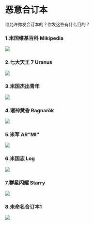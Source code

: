 # 恶意合订本

谁允许你发合订本的？你发这些有什么目的？

### 1.米国维基百科  Mikipedia

![](https://github.com/DreamingCats/GenshitJokes/raw/main/genshitjokes/恶意合订本/米国维基百科.jpg)

### 2.七大天王 7 Uranus

![](https://github.com/DreamingCats/GenshitJokes/raw/main/genshitjokes/恶意合订本/原批七大天王.jpg)

### 3.米国杰出青年

![](https://github.com/DreamingCats/GenshitJokes/raw/main/genshitjokes/恶意合订本/米国杰出青年.jpg)

### 4.诸神黄昏   Ragnarök

![](https://github.com/DreamingCats/GenshitJokes/raw/main/genshitjokes/恶意合订本/诸神黄昏.jpg)

### 5.米军   AR"MI"

![](https://github.com/DreamingCats/GenshitJokes/raw/main/genshitjokes/恶意合订本/米军.jpg)

### 6.米国志   Log

![](https://github.com/DreamingCats/GenshitJokes/raw/main/genshitjokes/恶意合订本/米国志.jpg)

### 7.群星闪耀   Starry

![](https://github.com/DreamingCats/GenshitJokes/raw/main/genshitjokes/恶意合订本/群星闪耀.jpg)

### 8.未命名合订本1

![](https://github.com/DreamingCats/GenshitJokes/raw/main/genshitjokes/恶意合订本/未命名合订本1.jpg)